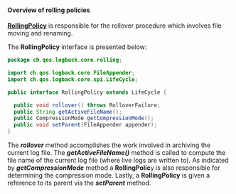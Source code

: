#### Overview of rolling policies

**[RollingPolicy](https://logback.qos.ch/xref/ch/qos/logback/core/rolling/RollingPolicy.html)** is responsible for the rollover procedure which involves file moving and renaming.

The **RollingPolicy** interface is presented below:


```java
package ch.qos.logback.core.rolling;  

import ch.qos.logback.core.FileAppender;
import ch.qos.logback.core.spi.LifeCycle;

public interface RollingPolicy extends LifeCycle {

  public void rollover() throws RolloverFailure;
  public String getActiveFileName();
  public CompressionMode getCompressionMode();
  public void setParent(FileAppender appender);
}
```

The **_rollover_** method accomplishes the work involved in archiving the current log file. The **_getActiveFileName()_** method is called to compute the file name of the current log file (where live logs are written to). As indicated by **_getCompressionMode_** method a **RollingPolic**y is also responsible for determining the compression mode. Lastly, a **RollingPolicy** is given a reference to its parent via the **_setParent_** method.







